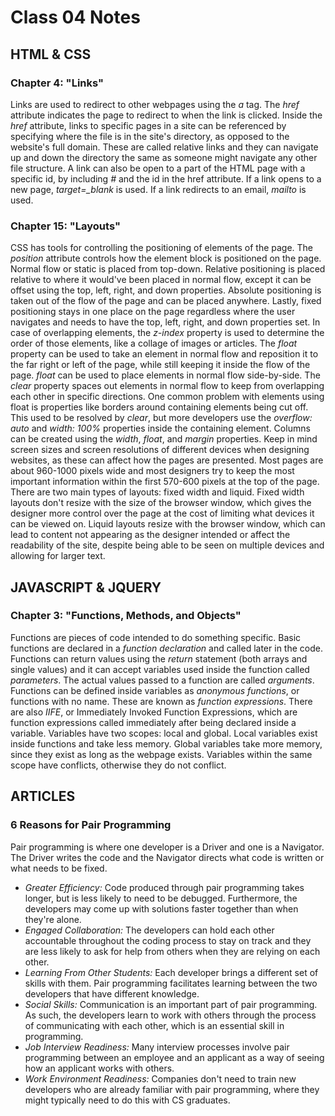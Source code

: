 # Class 04 Notes
## HTML & CSS
### Chapter 4: "Links"
Links are used to redirect to other webpages using the *a* tag. The *href* attribute indicates the page to redirect to when the link is clicked. Inside the *href* attribute, links to specific pages in a site can be referenced by specifying where the file is in the site's directory, as opposed to the website's full domain. These are called relative links and they can navigate up and down the directory the same as someone might navigate any other file structure. A link can also be open to a part of the HTML page with a specific id, by including *#* and the id in the href attribute. If a link opens to a new page, *target=_blank* is used. If a link redirects to an email, *mailto* is used.

### Chapter 15: "Layouts"
CSS has tools for controlling the positioning of elements of the page. The *position* attribute controls how the element block is positioned on the page. Normal flow or static is placed from top-down. Relative positioning is placed relative to where it would've been placed in normal flow, except it can be offset using the top, left, right, and down properties. Absolute positioning is taken out of the flow of the page and can be placed anywhere. Lastly, fixed positioning stays in one place on the page regardless where the user navigates and needs to have the top, left, right, and down properties set. In case of overlapping elements, the *z-index* property is used to determine the order of those elements, like a collage of images or articles. The *float* property can be used to take an element in normal flow and reposition it to the far right or left of the page, while still keeping it inside the flow of the page. *float* can be used to place elements in normal flow side-by-side. The *clear* property spaces out elements in normal flow to keep from overlapping each other in specific directions. One common problem with elements using float is properties like borders around containing elements being cut off. This used to be resolved by *clear*, but more developers use the *overflow: auto* and *width: 100%* properties inside the containing element. Columns can be created using the *width*, *float*, and *margin* properties. Keep in mind screen sizes and screen resolutions of different devices when designing websites, as these can affect how the pages are presented. Most pages are about 960-1000 pixels wide and most designers try to keep the most important information within the first 570-600 pixels at the top of the page. There are two main types of layouts: fixed width and liquid. Fixed width layouts don't resize with the size of the browser window, which gives the designer more control over the page at the cost of limiting what devices it can be viewed on. Liquid layouts resize with the browser window, which can lead to content not appearing as the designer intended or affect the readability of the site, despite being able to be seen on multiple devices and allowing for larger text.

## JAVASCRIPT & JQUERY
### Chapter 3: "Functions, Methods, and Objects"
Functions are pieces of code intended to do something specific. Basic functions are declared in a *function declaration* and called later in the code. Functions can return values using the *return* statement (both arrays and single values) and it can accept variables used inside the function called *parameters*. The actual values passed to a function are called *arguments*. Functions can be defined inside variables as *anonymous functions*, or functions with no name. These are known as *function expressions*. There are also *IIFE*, or Immediately Invoked Function Expressions, which are function expressions called immediately after being declared inside a variable. Variables have two scopes: local and global. Local variables exist inside functions and take less memory. Global variables take more memory, since they exist as long as the webpage exists. Variables within the same scope have conflicts, otherwise they do not conflict. 

## ARTICLES
### 6 Reasons for Pair Programming
Pair programming is where one developer is a Driver and one is a Navigator. The Driver writes the code and the Navigator directs what code is written or what needs to be fixed.
- *Greater Efficiency:* Code produced through pair programming takes longer, but is less likely to need to be debugged. Furthermore, the developers may come up with solutions faster together than when they're alone.
- *Engaged Collaboration:* The developers can hold each other accountable throughout the coding process to stay on track and they are less likely to ask for help from others when they are relying on each other.
- *Learning From Other Students:* Each developer brings a different set of skills with them. Pair programming facilitates learning between the two developers that have different knowledge.
- *Social Skills:* Communication is an important part of pair programming. As such, the developers learn to work with others through the process of communicating with each other, which is an essential skill in programming.
- *Job Interview Readiness:* Many interview processes involve pair programming between an employee and an applicant as a way of seeing how an applicant works with others.
- *Work Environment Readiness:* Companies don't need to train new developers who are already familiar with pair programming, where they might typically need to do this with CS graduates.
